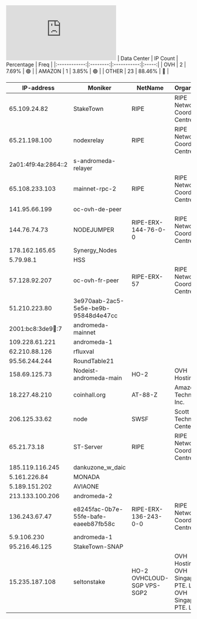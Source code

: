 ![Diagramm](https://github.com/obajay/StateSync-snapshots/blob/main/Projects/AndromedaProtocol/1/README.md)
| Data Center | IP Count | Percentage | Freq |
|:------------:|:--------:|:-----------:|:-----:|
| OVH | 2 | 7.69% | 🟢 |
| AMAZON | 1 | 3.85% | 🟢 |
| OTHER | 23 | 88.46% | 🔴 |

<!-- START_TABLE -->
| IP-address | Moniker | NetName | Organization |
|-------------|-------------|-------------|-------------|
| 65.109.24.82 | StakeTown | RIPE | RIPE Network Coordination Centre |
| 65.21.198.100 | nodexrelay | RIPE | RIPE Network Coordination Centre |
| 2a01:4f9:4a:2864::2 | s-andromeda-relayer |  |  |
| 65.108.233.103 | mainnet-rpc-2 | RIPE | RIPE Network Coordination Centre |
| 141.95.66.199 | oc-ovh-de-peer |  |  |
| 144.76.74.73 | NODEJUMPER | RIPE-ERX-144-76-0-0 | RIPE Network Coordination Centre |
| 178.162.165.65 | Synergy_Nodes |  |  |
| 5.79.98.1 | HSS |  |  |
| 57.128.92.207 | oc-ovh-fr-peer | RIPE-ERX-57 | RIPE Network Coordination Centre |
| 51.210.223.80 | 3e970aab-2ac5-5e5e-be9b-95848d4e47cc |  |  |
| 2001:bc8:3de9:100::7 | andromeda-mainnet |  |  |
| 109.228.61.221 | andromeda-1 |  |  |
| 62.210.88.126 | rfluxval |  |  |
| 95.56.244.244 | RoundTable21 |  |  |
| 158.69.125.73 | Nodeist-andromeda-main | HO-2 | OVH Hosting, Inc. |
| 18.227.48.210 | coinhall.org | AT-88-Z | Amazon Technologies Inc. |
| 206.125.33.62 | node | SWSF | Scott Technology Center |
| 65.21.73.18 | ST-Server | RIPE | RIPE Network Coordination Centre |
| 185.119.116.245 | dankuzone_w_daic |  |  |
| 5.161.226.84 | MONADA |  |  |
| 5.189.151.202 | AVIAONE |  |  |
| 213.133.100.206 | andromeda-2 |  |  |
| 136.243.67.47 | e8245fac-0b7e-55fe-bafe-eaeeb87fb58c | RIPE-ERX-136-243-0-0 | RIPE Network Coordination Centre |
| 5.9.106.230 | andromeda-1 |  |  |
| 95.216.46.125 | StakeTown-SNAP |  |  |
| 15.235.187.108 | seltonstake | HO-2 OVHCLOUD-SGP VPS-SGP2 | OVH Hosting, Inc. OVH Singapore PTE. LTD OVH Singapore PTE. LTD |

<!-- END_TABLE -->